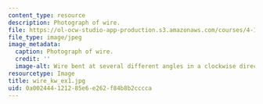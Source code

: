 ```yaml
---
content_type: resource
description: Photograph of wire.
file: https://ol-ocw-studio-app-production.s3.amazonaws.com/courses/4-111-introduction-to-architecture-environmental-design-spring-2014/0a002444121285e6e262f84b8b2cccca_wire_kw_ex1.jpg
file_type: image/jpeg
image_metadata:
  caption: Photograph of wire.
  credit: ''
  image-alt: Wire bent at several different angles in a clockwise direction.
resourcetype: Image
title: wire_kw_ex1.jpg
uid: 0a002444-1212-85e6-e262-f84b8b2cccca
---
```

